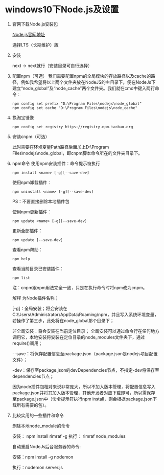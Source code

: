 # windows10下Node.js及设置

1. 官网下载Node.js安装包

   [Node.js官网地址](https://nodejs.org/en/)

   选择LTS（长期维护）版

2. 安装

   next -> next就行（安装目录可自行选择）

3. 配置npm（可选）
   我们需要配置npm的全局模块的存放路径以及cache的路径，例如我希望将以上两个文件夹放在NodeJS的主目录下，便在NodeJs下建立“node_global”及“node_cache”两个文件夹。我们就在cmd中键入两行命令：

   ```shell
   npm config set prefix "D:\Program Files\nodejs\node_global"
   npm config set cache "D:\Program Files\nodejs\node_cache"
   ```

4. 换淘宝镜像

   ```shell
   npm config set registry https://registry.npm.taobao.org
   ```

5. 安装cnpm（可选）

   此时需要在环境变量Path路径后面加上D:\Program Files\nodejs\node_global，即cnpm脚本命令所在的文件夹目录下。

6. npm命令
   使用npm安装插件：命令提示符执行 

   ```shell
   npm install <name> [-g][--save-dev]
   ```

   使用npm卸载插件：

   ```shell
   npm uninstall <name> [-g][--save-dev] 
   ```

   PS：不要直接删除本地插件包 

   使用npm更新插件：

   ```shell
   npm update <name> [-g][--save-dev] 
   ```

   更新全部插件：

   ```shell
   npm update [--save-dev] 
   ```

   查看npm帮助：

   ```shell
   npm help 
   ```

   查看当前目录已安装插件：

   ```shell
   npm list
   ```

   注：cnpm跟npm用法完全一致，只是在执行命令时将npm改为cnpm。

   解释
   <name>为Node插件名称；

   [-g]：全局安装；将会安装在C:\Users\Administrator\AppData\Roaming\npm，并且写入系统环境变量，若操作了第三步，此处将在node_global那个目录下； 

   非全局安装：将会安装在当前定位目录； 全局安装可以通过命令行在任何地方调用它，本地安装将安装在定位目录的node_modules文件夹下，通过require()调用；

   --save：将保存配置信息至package.json（package.json是nodejs项目配置文件）；

   -dev：保存至package.json的devDependencies节点，不指定-dev将保存至dependencies节点；

   因为node插件包相对来说非常庞大，所以不加入版本管理，将配置信息写入package.json并将其加入版本管理，其他开发者对应下载即可，所以需保存至package.json中（命令提示符执行npm install，则会根据package.json下载所有需要的包）。

7. 比较实用的一些插件和命令

   删除本地node_module的命令

   安装： npm install rimraf -g
   执行： rimraf node_modules

   自动重启NodeJs后台服务器的命令:

   安装：npm install -g nodemon

   执行：nodemon server.js 